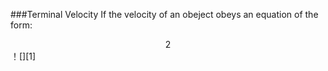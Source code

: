###Terminal Velocity
If the velocity of an obeject obeys an equation of the form:  
<center>2</center>
！[][1]

[1]: http://latex.codecogs.com/gif.latex?\\\frac{dv}{dt}=a-bv  
[2]: http://latex.codecogs.com/gif.latex?\x=\\frac{-b\\pm\\sqrt{b^2-4ac}}{2a}  
